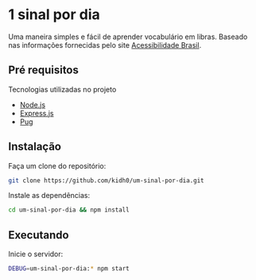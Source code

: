 # 1 sinal por dia

Uma maneira simples e fácil de aprender vocabulário em libras.
Baseado nas informações fornecidas pelo site [Acessibilidade Brasil](http://www.acessibilidadebrasil.org.br).

## Pré requisitos

Tecnologias utilizadas no projeto

- [Node.js](https://nodejs.org/en/)
- [Express.js](https://expressjs.com/)
- [Pug](https://pugjs.org/api/getting-started.html)

## Instalação

Faça um clone do repositório:

```sh
git clone https://github.com/kidh0/um-sinal-por-dia.git    
```

Instale as dependências:

```sh
cd um-sinal-por-dia && npm install
```

## Executando

Inicie o servidor:

```sh
DEBUG=um-sinal-por-dia:* npm start
```
